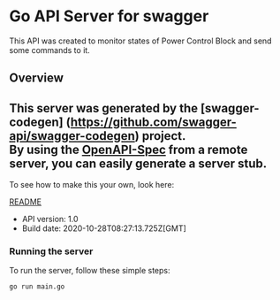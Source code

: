 # Go API Server for swagger

This API was created to monitor states of Power Control Block and send some commands to it.

## Overview
This server was generated by the [swagger-codegen]
(https://github.com/swagger-api/swagger-codegen) project.  
By using the [OpenAPI-Spec](https://github.com/OAI/OpenAPI-Specification) from a remote server, you can easily generate a server stub.  
-

To see how to make this your own, look here:

[README](https://github.com/swagger-api/swagger-codegen/blob/master/README.md)

- API version: 1.0
- Build date: 2020-10-28T08:27:13.725Z[GMT]


### Running the server
To run the server, follow these simple steps:

```
go run main.go
```

